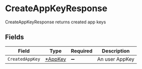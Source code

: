 # CreateAppKeyResponse

CreateAppKeyResponse returns created app keys


## Fields

| Field                                    | Type                                     | Required                                 | Description                              |
| ---------------------------------------- | ---------------------------------------- | ---------------------------------------- | ---------------------------------------- |
| `CreatedAppKey`                          | [*AppKey](../../models/shared/appkey.md) | :heavy_minus_sign:                       | An user AppKey                           |